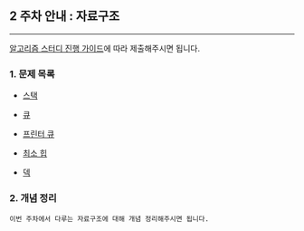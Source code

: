 
## 2 주차 안내 : 자료구조

<hr>

[알고리즘 스터디 진행 가이드](https://github.com/hooniverse/gdg-cnu-algorithm-study/blob/main/README.md)에 따라 제출해주시면 됩니다.


### 1. 문제 목록

- [스택](https://www.acmicpc.net/problem/10828)

- [큐](https://www.acmicpc.net/problem/10845)

- [프린터 큐](https://www.acmicpc.net/problem/1966)

- [최소 힙](https://www.acmicpc.net/problem/1927)

- [덱](https://www.acmicpc.net/problem/10866)


### 2. 개념 정리

~~~
이번 주차에서 다루는 자료구조에 대해 개념 정리해주시면 됩니다.
~~~

